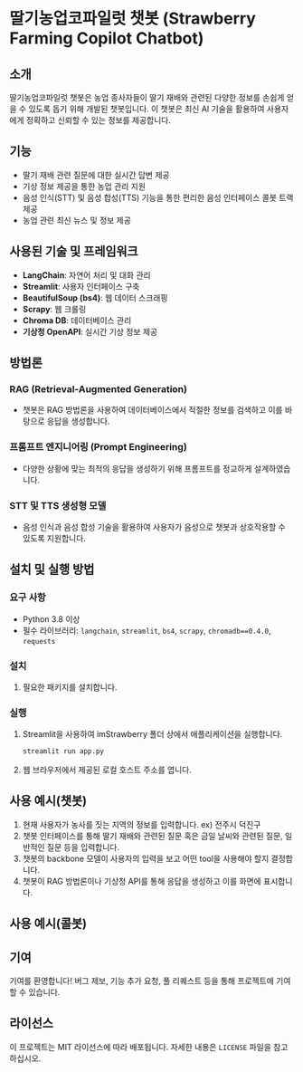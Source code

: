 # 딸기농업코파일럿 챗봇 (Strawberry Farming Copilot Chatbot)

## 소개
딸기농업코파일럿 챗봇은 농업 종사자들이 딸기 재배와 관련된 다양한 정보를 손쉽게 얻을 수 있도록 돕기 위해 개발된 챗봇입니다. 이 챗봇은 최신 AI 기술을 활용하여 사용자에게 정확하고 신뢰할 수 있는 정보를 제공합니다.

## 기능
- 딸기 재배 관련 질문에 대한 실시간 답변 제공
- 기상 정보 제공을 통한 농업 관리 지원
- 음성 인식(STT) 및 음성 합성(TTS) 기능을 통한 편리한 음성 인터페이스 콜봇 트랙 제공
- 농업 관련 최신 뉴스 및 정보 제공

## 사용된 기술 및 프레임워크
- **LangChain**: 자연어 처리 및 대화 관리
- **Streamlit**: 사용자 인터페이스 구축
- **BeautifulSoup (bs4)**: 웹 데이터 스크래핑
- **Scrapy**: 웹 크롤링
- **Chroma DB**: 데이터베이스 관리
- **기상청 OpenAPI**: 실시간 기상 정보 제공

## 방법론
### RAG (Retrieval-Augmented Generation)
- 챗봇은 RAG 방법론을 사용하여 데이터베이스에서 적절한 정보를 검색하고 이를 바탕으로 응답을 생성합니다.

### 프롬프트 엔지니어링 (Prompt Engineering)
- 다양한 상황에 맞는 최적의 응답을 생성하기 위해 프롬프트를 정교하게 설계하였습니다.

### STT 및 TTS 생성형 모델
- 음성 인식과 음성 합성 기술을 활용하여 사용자가 음성으로 챗봇과 상호작용할 수 있도록 지원합니다.

## 설치 및 실행 방법
### 요구 사항
- Python 3.8 이상
- 필수 라이브러리: `langchain`, `streamlit`, `bs4`, `scrapy`, `chromadb==0.4.0`, `requests`

### 설치
1. 필요한 패키지를 설치합니다.

### 실행
1. Streamlit을 사용하여 imStrawberry 폴더 상에서 애플리케이션을 실행합니다.
    ```bash
    streamlit run app.py
    ```

2. 웹 브라우저에서 제공된 로컬 호스트 주소를 엽니다.

## 사용 예시(챗봇)
1. 현재 사용자가 농사를 짓는 지역의 정보를 입력합니다. ex) 전주시 덕진구
2. 챗봇 인터페이스를 통해 딸기 재배와 관련된 질문 혹은 금일 날씨와 관련된 질문, 일반적인 질문 등을 입력합니다.
3. 챗봇의 backbone 모델이 사용자의 입력을 보고 어떤 tool을 사용해야 할지 결정합니다.
4. 챗봇이 RAG 방법론이나 기상청 API를 통해 응답을 생성하고 이를 화면에 표시합니다.

## 사용 예시(콜봇)

## 기여
기여를 환영합니다! 버그 제보, 기능 추가 요청, 풀 리퀘스트 등을 통해 프로젝트에 기여할 수 있습니다.

## 라이선스
이 프로젝트는 MIT 라이선스에 따라 배포됩니다. 자세한 내용은 `LICENSE` 파일을 참고하십시오.
